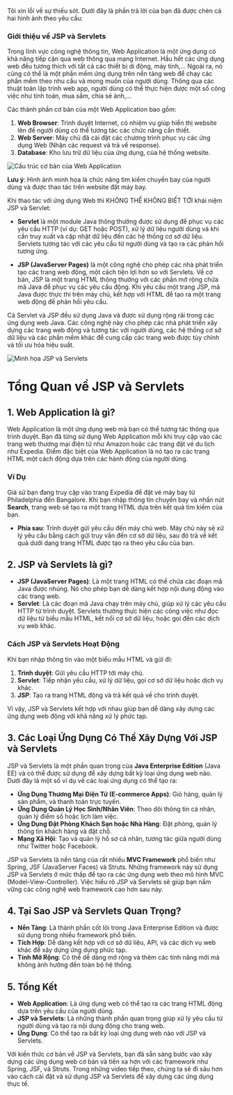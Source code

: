 Tôi xin lỗi về sự thiếu sót. Dưới đây là phần trả lời của bạn đã được chèn cả hai hình ảnh theo yêu cầu:

### Giới thiệu về JSP và Servlets

Trong lĩnh vực công nghệ thông tin, Web Application là một ứng dụng có khả năng tiếp cận qua web thông qua mạng Internet. Hầu hết các ứng dụng web đều tương thích với tất cả các thiết bị di động, máy tính,... Ngoài ra, nó cũng có thể là một phần mềm ứng dụng trên nền tảng web để chạy các phần mềm theo nhu cầu và mong muốn của người dùng. Thông qua các thuật toán lập trình web app, người dùng có thể thực hiện được một số công việc như tính toán, mua sắm, chia sẻ ảnh,…

Các thành phần cơ bản của một Web Application bao gồm:

1. **Web Browser**: Trình duyệt Internet, có nhiệm vụ giúp hiển thị website lên để người dùng có thể tương tác các chức năng cần thiết.
2. **Web Server**: Máy chủ đã cài đặt các chương trình phục vụ các ứng dụng Web (Nhận các request và trả về response).
3. **Database**: Kho lưu trữ dữ liệu của ứng dụng, của hệ thống website.

![Cấu trúc cơ bản của Web Application](https://firebasestorage.googleapis.com/v0/b/funix-way.appspot.com/o/SE20%2FPRJ321x.3.0.VN.SE%2FLesson%201%2FPRJ1.1.png?alt=media&token=c830c179-77e9-4e52-abfb-6de28c58440a)

**Lưu ý**: Hình ảnh minh họa là chức năng tìm kiếm chuyến bay của người dùng và được thao tác trên website đặt máy bay.

Khi thao tác với ứng dụng Web thì KHÔNG THỂ KHÔNG BIẾT TỚI khái niệm JSP và Servlet:

- **Servlet** là một module Java thông thường được sử dụng để phục vụ các yêu cầu HTTP (ví dụ: GET hoặc POST), xử lý dữ liệu người dùng và khi cần truy xuất và cập nhật dữ liệu đến các hệ thống cơ sở dữ liệu. Servlets tương tác với các yêu cầu từ người dùng và tạo ra các phản hồi tương ứng.

- **JSP (JavaServer Pages)** là một công nghệ cho phép các nhà phát triển tạo các trang web động, một cách tiện lợi hơn so với Servlets. Về cơ bản, JSP là một trang HTML thông thường với các phần mở rộng chứa mã Java để phục vụ các yêu cầu động. Khi yêu cầu một trang JSP, mã Java được thực thi trên máy chủ, kết hợp với HTML để tạo ra một trang web động để phản hồi yêu cầu.

Cả Servlet và JSP đều sử dụng Java và được sử dụng rộng rãi trong các ứng dụng web Java. Các công nghệ này cho phép các nhà phát triển xây dựng các trang web động và tương tác với người dùng, các hệ thống cơ sở dữ liệu và các phần mềm khác để cung cấp các trang web được tùy chỉnh và tối ưu hóa hiệu suất.

![Minh họa JSP và Servlets](https://firebasestorage.googleapis.com/v0/b/funix-way.appspot.com/o/SE20%2FPRJ321x.3.0.VN.SE%2FLesson%201%2FPRJ1.2.png?alt=media&token=269c96e9-d815-478f-ae94-f0698b9be12c)  
# Tổng Quan về JSP và Servlets

## 1. Web Application là gì?

Web Application là một ứng dụng web mà bạn có thể tương tác thông qua trình duyệt. Bạn đã từng sử dụng Web Application mỗi khi truy cập vào các trang web thương mại điện tử như Amazon hoặc các trang đặt vé du lịch như Expedia. Điểm đặc biệt của Web Application là nó tạo ra các trang HTML một cách động dựa trên các hành động của người dùng.

### Ví Dụ
Giả sử bạn đang truy cập vào trang Expedia để đặt vé máy bay từ Philadelphia đến Bangalore. Khi bạn nhập thông tin chuyến bay và nhấn nút **Search**, trang web sẽ tạo ra một trang HTML dựa trên kết quả tìm kiếm của bạn. 

- **Phía sau**: Trình duyệt gửi yêu cầu đến máy chủ web. Máy chủ này sẽ xử lý yêu cầu bằng cách gửi truy vấn đến cơ sở dữ liệu, sau đó trả về kết quả dưới dạng trang HTML được tạo ra theo yêu cầu của bạn.

## 2. JSP và Servlets là gì?

- **JSP (JavaServer Pages)**: Là một trang HTML có thể chứa các đoạn mã Java được nhúng. Nó cho phép bạn dễ dàng kết hợp nội dung động vào các trang web.
- **Servlet**: Là các đoạn mã Java chạy trên máy chủ, giúp xử lý các yêu cầu HTTP từ trình duyệt. Servlets thường thực hiện các công việc như đọc dữ liệu từ biểu mẫu HTML, kết nối cơ sở dữ liệu, hoặc gọi đến các dịch vụ web khác.

### Cách JSP và Servlets Hoạt Động
Khi bạn nhập thông tin vào một biểu mẫu HTML và gửi đi:
1. **Trình duyệt**: Gửi yêu cầu HTTP tới máy chủ.
2. **Servlet**: Tiếp nhận yêu cầu, xử lý dữ liệu, gọi cơ sở dữ liệu hoặc dịch vụ khác.
3. **JSP**: Tạo ra trang HTML động và trả kết quả về cho trình duyệt.

Vì vậy, JSP và Servlets kết hợp với nhau giúp bạn dễ dàng xây dựng các ứng dụng web động với khả năng xử lý phức tạp.

## 3. Các Loại Ứng Dụng Có Thể Xây Dựng Với JSP và Servlets

JSP và Servlets là một phần quan trọng của **Java Enterprise Edition** (Java EE) và có thể được sử dụng để xây dựng bất kỳ loại ứng dụng web nào. Dưới đây là một số ví dụ về các loại ứng dụng có thể tạo ra:

- **Ứng Dụng Thương Mại Điện Tử (E-commerce Apps)**: Giỏ hàng, quản lý sản phẩm, và thanh toán trực tuyến.
- **Ứng Dụng Quản Lý Học Sinh/Nhân Viên**: Theo dõi thông tin cá nhân, quản lý điểm số hoặc lịch làm việc.
- **Ứng Dụng Đặt Phòng Khách Sạn hoặc Nhà Hàng**: Đặt phòng, quản lý thông tin khách hàng và đặt chỗ.
- **Mạng Xã Hội**: Tạo và quản lý hồ sơ cá nhân, tương tác giữa người dùng như Twitter hoặc Facebook.

JSP và Servlets là nền tảng của rất nhiều **MVC Framework** phổ biến như Spring, JSF (JavaServer Faces) và Struts. Những framework này sử dụng JSP và Servlets ở mức thấp để tạo ra các ứng dụng web theo mô hình MVC (Model-View-Controller). Việc hiểu rõ JSP và Servlets sẽ giúp bạn nắm vững các công nghệ web framework cao hơn sau này.

## 4. Tại Sao JSP và Servlets Quan Trọng?

- **Nền Tảng**: Là thành phần cốt lõi trong Java Enterprise Edition và được sử dụng trong nhiều framework phổ biến.
- **Tích Hợp**: Dễ dàng kết hợp với cơ sở dữ liệu, API, và các dịch vụ web khác để xây dựng ứng dụng phức tạp.
- **Tính Mở Rộng**: Có thể dễ dàng mở rộng và thêm các tính năng mới mà không ảnh hưởng đến toàn bộ hệ thống.

## 5. Tổng Kết

- **Web Application**: Là ứng dụng web có thể tạo ra các trang HTML động dựa trên yêu cầu của người dùng.
- **JSP và Servlets**: Là những thành phần quan trọng giúp xử lý yêu cầu từ người dùng và tạo ra nội dung động cho trang web.
- **Ứng Dụng**: Có thể tạo ra bất kỳ loại ứng dụng web nào với JSP và Servlets.

Với kiến thức cơ bản về JSP và Servlets, bạn đã sẵn sàng bước vào xây dựng các ứng dụng web cơ bản và tiến xa hơn với các framework như Spring, JSF, và Struts. Trong những video tiếp theo, chúng ta sẽ đi sâu hơn vào cách cài đặt và sử dụng JSP và Servlets để xây dựng các ứng dụng thực tế.
